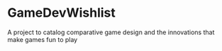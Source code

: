 # GameDevWishlist
A project to catalog comparative game design and the innovations that make games fun to play
